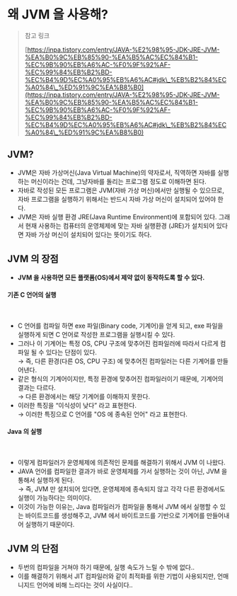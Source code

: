 # 왜 JVM 을 사용해?

> 참고 링크&#x20;
>
> [https://inpa.tistory.com/entry/JAVA-%E2%98%95-JDK-JRE-JVM-%EA%B0%9C%EB%85%90-%EA%B5%AC%EC%84%B1-%EC%9B%90%EB%A6%AC-%F0%9F%92%AF-%EC%99%84%EB%B2%BD-%EC%B4%9D%EC%A0%95%EB%A6%AC#jdk\_%EB%B2%84%EC%A0%84\_%ED%91%9C%EA%B8%B0](https://inpa.tistory.com/entry/JAVA-%E2%98%95-JDK-JRE-JVM-%EA%B0%9C%EB%85%90-%EA%B5%AC%EC%84%B1-%EC%9B%90%EB%A6%AC-%F0%9F%92%AF-%EC%99%84%EB%B2%BD-%EC%B4%9D%EC%A0%95%EB%A6%AC#jdk\_%EB%B2%84%EC%A0%84\_%ED%91%9C%EA%B8%B0)

## JVM?

* JVM은 자바 가상머신(Java Virtual Machine)의 약자로서, 직역하면 자바를 실행하는 머신이라는 건데, 그냥자바를 돌리는 프로그램 정도로 이해하면 된다.
* 자바로 작성된 모든 프로그램은 JVM(자바 가상 머신)에서만 실행될 수 있으므로, 자바 프로그램을 실행하기 위해서는 반드시 자바 가상 머신이 설치되어 있어야 한다.
* JVM은 자바 실행 환경 JRE(Java Runtime Environment)에 포함되어 있다. 그래서 현재 사용하는 컴퓨터의 운영체제에 맞는 자바 실행환경 (JRE)가 설치되어 있다면 자바 가상 머신이 설치되어 있다는 뜻이기도 하다.

## JVM 의 장점

* **JVM 을 사용하면 모든 플랫폼(OS)에서 제약 없이 동작하도록 할 수 있다.**

#### 기존 C 언어의 실행

<figure><img src="../../../../../.gitbook/assets/스크린샷 2024-09-21 15.16.21.png" alt=""><figcaption></figcaption></figure>

* C 언어를 컴파일 하면 exe 파일(Binary code, 기계어)을 얻게 되고, exe 파일을 실행하게 되면 C 언어로 작성한 프로그램을 실행시킬 수 있다.
* 그러나 이 기계어는 특정 OS, CPU 구조에 맞추어진 컴파일러에 따라서 다르게 컴파일 될 수 있다는 단점이 있다. \
  → 즉, 다른 환경(다른 OS, CPU 구조) 에 맞추어진 컴파일러는 다른 기계어를 만들어낸다.
* 같은 형식의 기계어이지만, 특정 환경에 맞추어진 컴파일러이기 때문에, 기계어의 결과는 다르다. \
  → 다른 환경에서는 해당 기계어를 이해하지 못한다.
* 이러한 특징을 “이식성이 낮다” 라고 표현한다. \
  → 이러한 특징으로 C 언어를 "OS 에 종속된 언어" 라고 표현한다.

#### Java 의 실행&#x20;

<figure><img src="../../../../../.gitbook/assets/스크린샷 2024-09-21 15.16.52.png" alt=""><figcaption></figcaption></figure>

* 이렇게 컴파일러가 운영체제에 의존적인 문제를 해결하기 위해서 JVM 이 나왔다.
* JAVA 언어를 컴파일한 결과가 바로 운영체제를 가서 실행하는 것이 아닌, JVM 을 통해서 실행하게 된다. \
  → 즉, JVM 만 설치되어 있다면, 운영체제에 종속되지 않고 각각 다른 환경에서도 실행이 가능하다는 의미이다.
* 이것이 가능한 이유는, Java 컴파일러가 컴파일을 통해서 JVM 에서 실행할 수 있는 바이트코드를 생성해주고, JVM 에서 바이트코드를 기반으로 기계어를 만들어내어 실행하기 때문이다.

## JVM 의 단점&#x20;

* 두번의 컴파일을 거쳐야 하기 때문에, 실행 속도가 느릴 수 밖에 없다..&#x20;
* 이를 해결하기 위해서 JIT 컴파일러와 같이 최적화를 위한 기법이 사용되지만, 언매니지드 언어에 비해 느리다는 것이 사실이다..
